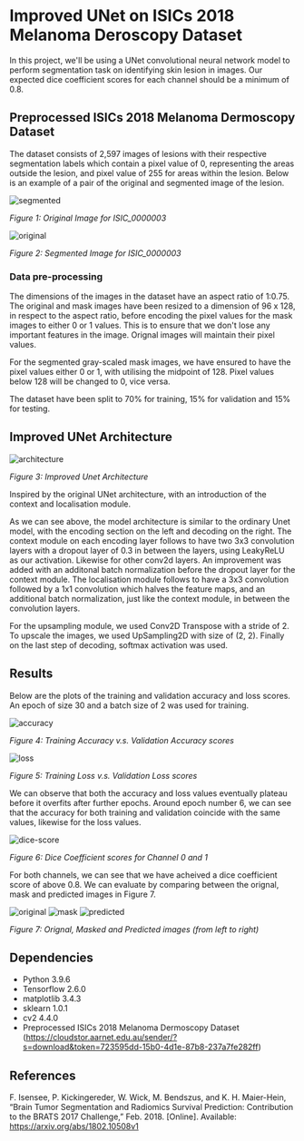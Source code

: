 
# Improved UNet on ISICs 2018 Melanoma Deroscopy Dataset

In this project, we'll be using a UNet convolutional neural network model to perform segmentation task on identifying skin lesion in images. Our expected dice coefficient scores for each channel should be a minimum of 0.8. 

## Preprocessed ISICs 2018 Melanoma Dermoscopy Dataset

The dataset consists of 2,597 images of lesions with their respective segmentation labels which contain a pixel value of 0, representing the areas outside the lesion, and pixel value of 255 for areas within the lesion. Below is an example of a pair of the original and segmented image of the lesion. 

![segmented](images/ISIC_0000003.jpg) 

_Figure 1: Original Image for ISIC_0000003_

![original](images/ISIC_0000003_segmentation.png) 

_Figure 2: Segmented Image for ISIC_0000003_

### Data pre-processing

The dimensions of the images in the dataset have an aspect ratio of 1:0.75. The original and mask images have been resized to a dimension of 96 x 128, in respect to the aspect ratio, before encoding the pixel values for the mask images to either 0 or 1 values. This is to ensure that we don't lose any important features in the image. Orignal images will maintain their pixel values. 


For the segmented gray-scaled mask images, we have ensured to have the pixel values either 0 or 1, with utilising the midpoint of 128. Pixel values below 128 will be changed to 0, vice versa. 


The dataset have been split to 70% for training, 15% for validation and 15% for testing. 


## Improved UNet Architecture

![architecture](images/architecture.png)

_Figure 3: Improved Unet Architecture_

Inspired by the original UNet architecture, with an introduction of the context and localisation module. 

As we can see above, the model architecture is similar to the ordinary Unet model, with the encoding section on the left and decoding on the right. The context module on each encoding layer follows to have two 3x3 convolution layers with a dropout layer of 0.3 in between the layers, using LeakyReLU as our activation. Likewise for other conv2d layers. An improvement was added with an additonal batch normalization before the dropout layer for the context module. The localisation module follows to have a 3x3 convolution followed by a 1x1 convolution which halves the feature maps, and an additional batch normalization, just like the context module, in between the convolution layers. 

For the upsampling module, we used Conv2D Transpose with a stride of 2. To upscale the images, we used UpSampling2D with size of (2, 2). Finally on the last step of decoding, softmax activation was used. 

## Results

Below are the plots of the training and validation accuracy and loss scores. An epoch of size 30 and a batch size of 2 was used for training. 

![accuracy](images/accuracy.png)

_Figure 4: Training Accuracy v.s. Validation Accuracy scores_


![loss](images/loss.png)

_Figure 5: Training Loss v.s. Validation Loss scores_

We can observe that both the accuracy and loss values eventually plateau before it overfits after further epochs. Around epoch number 6, we can see that the accuracy for both training and validation coincide with the same values, likewise for the loss values. 


![dice-score](images/dice-scores.png)

_Figure 6: Dice Coefficient scores for Channel 0 and 1_

For both channels, we can see that we have acheived a dice coefficient score of above 0.8. We can evaluate by comparing between the orignal, mask and predicted images in Figure 7. 

![original](images/original.jpg) ![mask](images/mask.png) ![predicted](images/predicted.png)

_Figure 7: Orignal, Masked and Predicted images (from left to right)_


## Dependencies
- Python 3.9.6
- Tensorflow 2.6.0
- matplotlib 3.4.3
- sklearn 1.0.1
- cv2 4.4.0
- Preprocessed ISICs 2018 Melanoma Dermoscopy Dataset (https://cloudstor.aarnet.edu.au/sender/?s=download&token=723595dd-15b0-4d1e-87b8-237a7fe282ff)


## References
F. Isensee, P. Kickingereder, W. Wick, M. Bendszus, and K. H. Maier-Hein, “Brain Tumor Segmentation
and Radiomics Survival Prediction: Contribution to the BRATS 2017 Challenge,” Feb. 2018. [Online].
Available: https://arxiv.org/abs/1802.10508v1